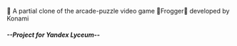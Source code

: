 🤖 A partial clone of the arcade-puzzle video game 🐸Frogger🐸 developed by Konami

<h5>--Project for Yandex Lyceum--</h5>

